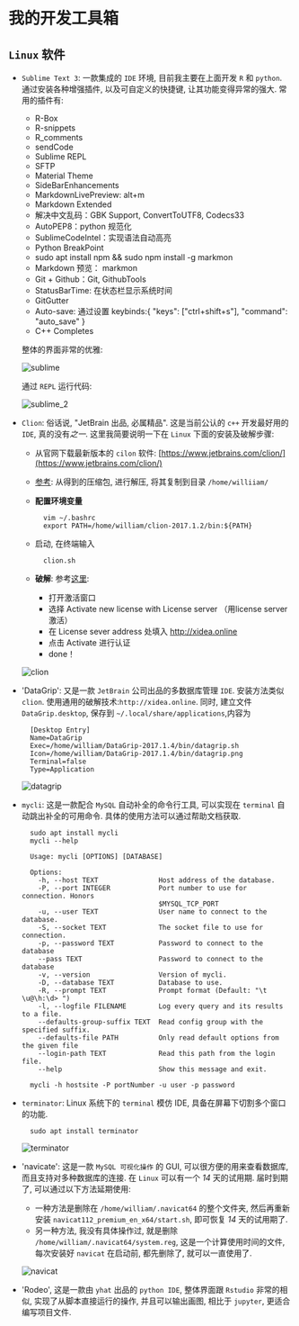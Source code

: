 # 我的开发工具箱

## `Linux` 软件

- `Sublime Text 3`: 一款集成的 `IDE` 环境, 目前我主要在上面开发 `R` 和 `python`. 通过安装各种增强插件, 以及可自定义的快捷键, 让其功能变得异常的强大. 常用的插件有:

  - R-Box
  - R-snippets
  - R_comments
  - sendCode
  - Sublime REPL
  - SFTP
  - Material Theme
  - SideBarEnhancements
  - MarkdownLivePreview: alt+m
  - Markdown Extended 
  - 解决中文乱码：GBK Support, ConvertToUTF8, Codecs33
  - AutoPEP8：python 规范化
  - SublimeCodeIntel：实现语法自动高亮
  - Python BreakPoint
  - sudo apt install npm && sudo npm install -g markmon
  - Markdown 预览： markmon
  - Git + Github：Git, GithubTools
  - StatusBarTime: 在状态栏显示系统时间
  - GitGutter
  - Auto-save: 通过设置 keybinds:{ "keys": ["ctrl+shift+s"], "command": "auto_save" }
  - C++ Completes

  整体的界面非常的优雅:

  ![sublime](/Toolkits/pic/sublime.png)

  通过 `REPL` 运行代码:

  ![sublime_2](/Toolkits/pic/sublime_2.png)

- `Clion`: 俗话说, "JetBrain 出品, 必属精品". 这是当前公认的 `c++` 开发最好用的 `IDE`, 真的没有*之一*. 这里我简要说明一下在 `Linux` 下面的安装及破解步骤:

    - 从官网下载最新版本的 `cilon` 软件: [https://www.jetbrains.com/clion/](https://www.jetbrains.com/clion/)
    - [参考](http://feixiao.github.io/2015/06/16/clion_1/): 从得到的压缩包, 进行解压, 将其复制到目录 `/home/williiam/`
    - **配置环境变量**
      
            vim ~/.bashrc
            export PATH=/home/william/clion-2017.1.2/bin:${PATH}

    - 启动, 在终端输入
      
            clion.sh

    - **破解**: 参考[这里](http://xclient.info/a/f0b9738a-36fd-8a97-a966-0d3db497092d.html):
    
        - 打开激活窗口
        - 选择 Activate new license with License server （用license server 激活）
        - 在 License sever address 处填入 http://xidea.online
        - 点击 Activate 进行认证
        - done！

  ![clion](/Toolkits/pic/clion.png)

- 'DataGrip': 又是一款 `JetBrain` 公司出品的多数据库管理 `IDE`. 安装方法类似 `clion`. 使用通用的破解技术:`http://xidea.online`. 同时, 建立文件 `DataGrip.desktop`, 保存到 `~/.local/share/applications`,内容为

        [Desktop Entry]
        Name=DataGrip
        Exec=/home/william/DataGrip-2017.1.4/bin/datagrip.sh
        Icon=/home/william/DataGrip-2017.1.4/bin/datagrip.png
        Terminal=false
        Type=Application

  ![datagrip](/Toolkits/pic/datagrip.png)


- `mycli`: 这是一款配合 `MySQL` 自动补全的命令行工具, 可以实现在 `terminal` 自动跳出补全的可用命令. 具体的使用方法可以通过帮助文档获取.

        sudo apt install mycli
        mycli --help

        Usage: mycli [OPTIONS] [DATABASE]       

        Options:
          -h, --host TEXT               Host address of the database.
          -P, --port INTEGER            Port number to use for connection. Honors
                                        $MYSQL_TCP_PORT
          -u, --user TEXT               User name to connect to the database.
          -S, --socket TEXT             The socket file to use for connection.
          -p, --password TEXT           Password to connect to the database
          --pass TEXT                   Password to connect to the database
          -v, --version                 Version of mycli.
          -D, --database TEXT           Database to use.
          -R, --prompt TEXT             Prompt format (Default: "\t \u@\h:\d> ")
          -l, --logfile FILENAME        Log every query and its results to a file.
          --defaults-group-suffix TEXT  Read config group with the specified suffix.
          --defaults-file PATH          Only read default options from the given file
          --login-path TEXT             Read this path from the login file.
          --help                        Show this message and exit.

        mycli -h hostsite -P portNumber -u user -p password

- `terminator`: Linux 系统下的 `terminal` 模仿 IDE, 具备在屏幕下切割多个窗口的功能.

        sudo apt install terminator 

  ![terminator](/Toolkits/pic/terminator.png)

- 'navicate': 这是一款 `MySQL 可视化操作` 的 GUI, 可以很方便的用来查看数据库, 而且支持对多种数据库的连接. 在 `Linux` 可以有一个 *14* 天的试用期. 届时到期了, 可以通过以下方法延期使用:
    - 一种方法是删除在 `/home/william/.navicat64` 的整个文件夹, 然后再重新安装 `navicat112_premium_en_x64/start.sh`, 即可恢复 *14* 天的试用期了.
    - 另一种方法, 我没有具体操作过, 就是删除 `/home/william/.navicat64/system.reg`, 这是一个计算使用时间的文件, 每次安装好 `navicat` 在启动前, 都先删除了, 就可以一直使用了.

  ![navicat](/Toolkits/pic/navicat.png)

- 'Rodeo', 这是一款由 `yhat` 出品的 `python IDE`, 整体界面跟 `Rstudio` 非常的相似, 实现了从脚本直接运行的操作, 并且可以输出画图, 相比于 `jupyter`, 更适合编写项目文件.
